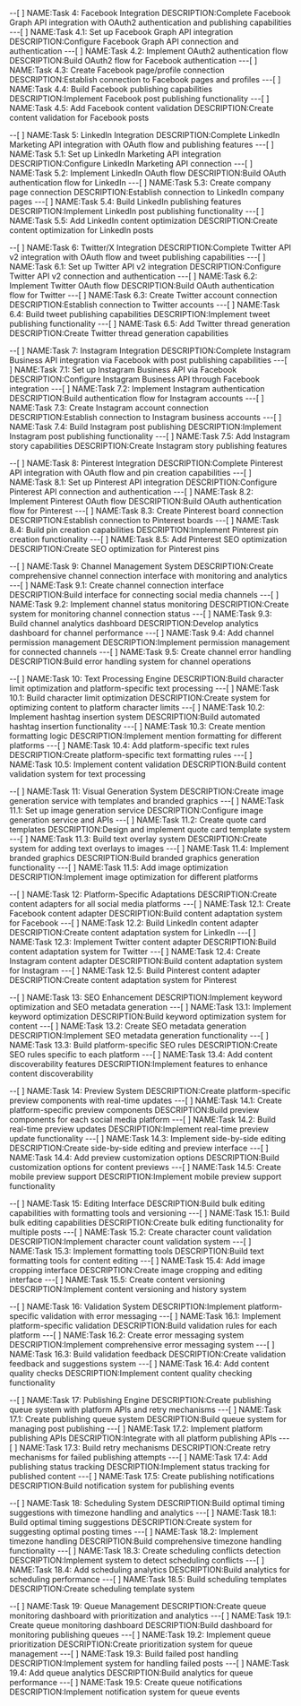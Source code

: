 --[ ] NAME:Task 4: Facebook Integration DESCRIPTION:Complete Facebook Graph API integration with OAuth2 authentication and publishing capabilities
---[ ] NAME:Task 4.1: Set up Facebook Graph API integration DESCRIPTION:Configure Facebook Graph API connection and authentication
---[ ] NAME:Task 4.2: Implement OAuth2 authentication flow DESCRIPTION:Build OAuth2 flow for Facebook authentication
---[ ] NAME:Task 4.3: Create Facebook page/profile connection DESCRIPTION:Establish connection to Facebook pages and profiles
---[ ] NAME:Task 4.4: Build Facebook publishing capabilities DESCRIPTION:Implement Facebook post publishing functionality
---[ ] NAME:Task 4.5: Add Facebook content validation DESCRIPTION:Create content validation for Facebook posts

--[ ] NAME:Task 5: LinkedIn Integration DESCRIPTION:Complete LinkedIn Marketing API integration with OAuth flow and publishing features
---[ ] NAME:Task 5.1: Set up LinkedIn Marketing API integration DESCRIPTION:Configure LinkedIn Marketing API connection
---[ ] NAME:Task 5.2: Implement LinkedIn OAuth flow DESCRIPTION:Build OAuth authentication flow for LinkedIn
---[ ] NAME:Task 5.3: Create company page connection DESCRIPTION:Establish connection to LinkedIn company pages
---[ ] NAME:Task 5.4: Build LinkedIn publishing features DESCRIPTION:Implement LinkedIn post publishing functionality
---[ ] NAME:Task 5.5: Add LinkedIn content optimization DESCRIPTION:Create content optimization for LinkedIn posts

--[ ] NAME:Task 6: Twitter/X Integration DESCRIPTION:Complete Twitter API v2 integration with OAuth flow and tweet publishing capabilities
---[ ] NAME:Task 6.1: Set up Twitter API v2 integration DESCRIPTION:Configure Twitter API v2 connection and authentication
---[ ] NAME:Task 6.2: Implement Twitter OAuth flow DESCRIPTION:Build OAuth authentication flow for Twitter
---[ ] NAME:Task 6.3: Create Twitter account connection DESCRIPTION:Establish connection to Twitter accounts
---[ ] NAME:Task 6.4: Build tweet publishing capabilities DESCRIPTION:Implement tweet publishing functionality
---[ ] NAME:Task 6.5: Add Twitter thread generation DESCRIPTION:Create Twitter thread generation capabilities

--[ ] NAME:Task 7: Instagram Integration DESCRIPTION:Complete Instagram Business API integration via Facebook with post publishing capabilities
---[ ] NAME:Task 7.1: Set up Instagram Business API via Facebook DESCRIPTION:Configure Instagram Business API through Facebook integration
---[ ] NAME:Task 7.2: Implement Instagram authentication DESCRIPTION:Build authentication flow for Instagram accounts
---[ ] NAME:Task 7.3: Create Instagram account connection DESCRIPTION:Establish connection to Instagram business accounts
---[ ] NAME:Task 7.4: Build Instagram post publishing DESCRIPTION:Implement Instagram post publishing functionality
---[ ] NAME:Task 7.5: Add Instagram story capabilities DESCRIPTION:Create Instagram story publishing features

--[ ] NAME:Task 8: Pinterest Integration DESCRIPTION:Complete Pinterest API integration with OAuth flow and pin creation capabilities
---[ ] NAME:Task 8.1: Set up Pinterest API integration DESCRIPTION:Configure Pinterest API connection and authentication
---[ ] NAME:Task 8.2: Implement Pinterest OAuth flow DESCRIPTION:Build OAuth authentication flow for Pinterest
---[ ] NAME:Task 8.3: Create Pinterest board connection DESCRIPTION:Establish connection to Pinterest boards
---[ ] NAME:Task 8.4: Build pin creation capabilities DESCRIPTION:Implement Pinterest pin creation functionality
---[ ] NAME:Task 8.5: Add Pinterest SEO optimization DESCRIPTION:Create SEO optimization for Pinterest pins

--[ ] NAME:Task 9: Channel Management System DESCRIPTION:Create comprehensive channel connection interface with monitoring and analytics
---[ ] NAME:Task 9.1: Create channel connection interface DESCRIPTION:Build interface for connecting social media channels
---[ ] NAME:Task 9.2: Implement channel status monitoring DESCRIPTION:Create system for monitoring channel connection status
---[ ] NAME:Task 9.3: Build channel analytics dashboard DESCRIPTION:Develop analytics dashboard for channel performance
---[ ] NAME:Task 9.4: Add channel permission management DESCRIPTION:Implement permission management for connected channels
---[ ] NAME:Task 9.5: Create channel error handling DESCRIPTION:Build error handling system for channel operations

--[ ] NAME:Task 10: Text Processing Engine DESCRIPTION:Build character limit optimization and platform-specific text processing
---[ ] NAME:Task 10.1: Build character limit optimization DESCRIPTION:Create system for optimizing content to platform character limits
---[ ] NAME:Task 10.2: Implement hashtag insertion system DESCRIPTION:Build automated hashtag insertion functionality
---[ ] NAME:Task 10.3: Create mention formatting logic DESCRIPTION:Implement mention formatting for different platforms
---[ ] NAME:Task 10.4: Add platform-specific text rules DESCRIPTION:Create platform-specific text formatting rules
---[ ] NAME:Task 10.5: Implement content validation DESCRIPTION:Build content validation system for text processing

--[ ] NAME:Task 11: Visual Generation System DESCRIPTION:Create image generation service with templates and branded graphics
---[ ] NAME:Task 11.1: Set up image generation service DESCRIPTION:Configure image generation service and APIs
---[ ] NAME:Task 11.2: Create quote card templates DESCRIPTION:Design and implement quote card template system
---[ ] NAME:Task 11.3: Build text overlay system DESCRIPTION:Create system for adding text overlays to images
---[ ] NAME:Task 11.4: Implement branded graphics DESCRIPTION:Build branded graphics generation functionality
---[ ] NAME:Task 11.5: Add image optimization DESCRIPTION:Implement image optimization for different platforms

--[ ] NAME:Task 12: Platform-Specific Adaptations DESCRIPTION:Create content adapters for all social media platforms
---[ ] NAME:Task 12.1: Create Facebook content adapter DESCRIPTION:Build content adaptation system for Facebook
---[ ] NAME:Task 12.2: Build LinkedIn content adapter DESCRIPTION:Create content adaptation system for LinkedIn
---[ ] NAME:Task 12.3: Implement Twitter content adapter DESCRIPTION:Build content adaptation system for Twitter
---[ ] NAME:Task 12.4: Create Instagram content adapter DESCRIPTION:Build content adaptation system for Instagram
---[ ] NAME:Task 12.5: Build Pinterest content adapter DESCRIPTION:Create content adaptation system for Pinterest

--[ ] NAME:Task 13: SEO Enhancement DESCRIPTION:Implement keyword optimization and SEO metadata generation
---[ ] NAME:Task 13.1: Implement keyword optimization DESCRIPTION:Build keyword optimization system for content
---[ ] NAME:Task 13.2: Create SEO metadata generation DESCRIPTION:Implement SEO metadata generation functionality
---[ ] NAME:Task 13.3: Build platform-specific SEO rules DESCRIPTION:Create SEO rules specific to each platform
---[ ] NAME:Task 13.4: Add content discoverability features DESCRIPTION:Implement features to enhance content discoverability

--[ ] NAME:Task 14: Preview System DESCRIPTION:Create platform-specific preview components with real-time updates
---[ ] NAME:Task 14.1: Create platform-specific preview components DESCRIPTION:Build preview components for each social media platform
---[ ] NAME:Task 14.2: Build real-time preview updates DESCRIPTION:Implement real-time preview update functionality
---[ ] NAME:Task 14.3: Implement side-by-side editing DESCRIPTION:Create side-by-side editing and preview interface
---[ ] NAME:Task 14.4: Add preview customization options DESCRIPTION:Build customization options for content previews
---[ ] NAME:Task 14.5: Create mobile preview support DESCRIPTION:Implement mobile preview support functionality

--[ ] NAME:Task 15: Editing Interface DESCRIPTION:Build bulk editing capabilities with formatting tools and versioning
---[ ] NAME:Task 15.1: Build bulk editing capabilities DESCRIPTION:Create bulk editing functionality for multiple posts
---[ ] NAME:Task 15.2: Create character count validation DESCRIPTION:Implement character count validation system
---[ ] NAME:Task 15.3: Implement formatting tools DESCRIPTION:Build text formatting tools for content editing
---[ ] NAME:Task 15.4: Add image cropping interface DESCRIPTION:Create image cropping and editing interface
---[ ] NAME:Task 15.5: Create content versioning DESCRIPTION:Implement content versioning and history system

--[ ] NAME:Task 16: Validation System DESCRIPTION:Implement platform-specific validation with error messaging
---[ ] NAME:Task 16.1: Implement platform-specific validation DESCRIPTION:Build validation rules for each platform
---[ ] NAME:Task 16.2: Create error messaging system DESCRIPTION:Implement comprehensive error messaging system
---[ ] NAME:Task 16.3: Build validation feedback DESCRIPTION:Create validation feedback and suggestions system
---[ ] NAME:Task 16.4: Add content quality checks DESCRIPTION:Implement content quality checking functionality

--[ ] NAME:Task 17: Publishing Engine DESCRIPTION:Create publishing queue system with platform APIs and retry mechanisms
---[ ] NAME:Task 17.1: Create publishing queue system DESCRIPTION:Build queue system for managing post publishing
---[ ] NAME:Task 17.2: Implement platform publishing APIs DESCRIPTION:Integrate with all platform publishing APIs
---[ ] NAME:Task 17.3: Build retry mechanisms DESCRIPTION:Create retry mechanisms for failed publishing attempts
---[ ] NAME:Task 17.4: Add publishing status tracking DESCRIPTION:Implement status tracking for published content
---[ ] NAME:Task 17.5: Create publishing notifications DESCRIPTION:Build notification system for publishing events

--[ ] NAME:Task 18: Scheduling System DESCRIPTION:Build optimal timing suggestions with timezone handling and analytics
---[ ] NAME:Task 18.1: Build optimal timing suggestions DESCRIPTION:Create system for suggesting optimal posting times
---[ ] NAME:Task 18.2: Implement timezone handling DESCRIPTION:Build comprehensive timezone handling functionality
---[ ] NAME:Task 18.3: Create scheduling conflicts detection DESCRIPTION:Implement system to detect scheduling conflicts
---[ ] NAME:Task 18.4: Add scheduling analytics DESCRIPTION:Build analytics for scheduling performance
---[ ] NAME:Task 18.5: Build scheduling templates DESCRIPTION:Create scheduling template system

--[ ] NAME:Task 19: Queue Management DESCRIPTION:Create queue monitoring dashboard with prioritization and analytics
---[ ] NAME:Task 19.1: Create queue monitoring dashboard DESCRIPTION:Build dashboard for monitoring publishing queues
---[ ] NAME:Task 19.2: Implement queue prioritization DESCRIPTION:Create prioritization system for queue management
---[ ] NAME:Task 19.3: Build failed post handling DESCRIPTION:Implement system for handling failed posts
---[ ] NAME:Task 19.4: Add queue analytics DESCRIPTION:Build analytics for queue performance
---[ ] NAME:Task 19.5: Create queue notifications DESCRIPTION:Implement notification system for queue events